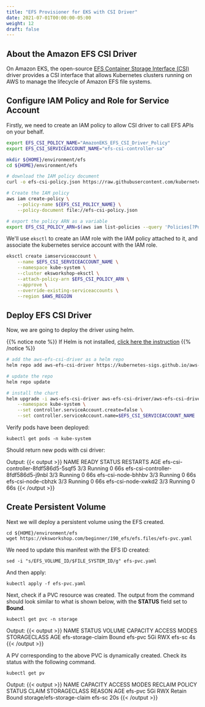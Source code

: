 ```yaml
---
title: "EFS Provisioner for EKS with CSI Driver"
date: 2021-07-01T00:00:00-05:00
weight: 12
draft: false
---
```


## About the Amazon EFS CSI Driver
On Amazon EKS, the open-source [EFS Container Storage Interface (CSI)](https://github.com/kubernetes-sigs/aws-efs-csi-driver) driver provides a CSI interface that allows Kubernetes clusters running on AWS to manage the lifecycle of Amazon EFS file systems.

## Configure IAM Policy and Role for Service Account
Firstly, we need to create an IAM policy to allow CSI driver to call EFS APIs on your behalf.
```sh
export EFS_CSI_POLICY_NAME="AmazonEKS_EFS_CSI_Driver_Policy"
export EFS_CSI_SERVICEACCOUNT_NAME="efs-csi-controller-sa"

mkdir ${HOME}/environment/efs
cd ${HOME}/environment/efs

# download the IAM policy document
curl -o efs-csi-policy.json https://raw.githubusercontent.com/kubernetes-sigs/aws-efs-csi-driver/v1.3.2/docs/iam-policy-example.json

# Create the IAM policy
aws iam create-policy \
    --policy-name ${EFS_CSI_POLICY_NAME} \
    --policy-document file://efs-csi-policy.json

# export the policy ARN as a variable
export EFS_CSI_POLICY_ARN=$(aws iam list-policies --query 'Policies[?PolicyName==`'$EFS_CSI_POLICY_NAME'`].Arn' --output text)
```

We'll use `eksctl` to create an IAM role with the IAM policy attached to it, and associate the kubernetes service account with the IAM role.
```sh
eksctl create iamserviceaccount \
    --name $EFS_CSI_SERVICEACCOUNT_NAME \
    --namespace kube-system \
    --cluster eksworkshop-eksctl \
    --attach-policy-arn $EFS_CSI_POLICY_ARN \
    --approve \
    --override-existing-serviceaccounts \
    --region $AWS_REGION
```

## Deploy EFS CSI Driver
Now, we are going to deploy the driver using helm.

{{% notice note %}}
If Helm is not installed, [click here the instruction](/beginner/060_helm/helm_intro/install/)
{{% /notice %}}

```sh
# add the aws-efs-csi-driver as a helm repo
helm repo add aws-efs-csi-driver https://kubernetes-sigs.github.io/aws-efs-csi-driver/

# update the repo
helm repo update

# install the chart
helm upgrade -i aws-efs-csi-driver aws-efs-csi-driver/aws-efs-csi-driver \
    --namespace kube-system \
    --set controller.serviceAccount.create=false \
    --set controller.serviceAccount.name=$EFS_CSI_SERVICEACCOUNT_NAME
```

Verify pods have been deployed:
```
kubectl get pods -n kube-system
```

Should return new pods with csi driver:

Output: 
{{< output >}}
NAME                              READY   STATUS    RESTARTS   AGE
efs-csi-controller-8fdf586d5-5sqf5   3/3     Running   0          66s
efs-csi-controller-8fdf586d5-j9nbl   3/3     Running   0          66s
efs-csi-node-bhhbv                   3/3     Running   0          66s
efs-csi-node-cbhzk                   3/3     Running   0          66s
efs-csi-node-xwkd2                   3/3     Running   0          66s
{{< /output >}}


## Create Persistent Volume
Next we will deploy a persistent volume using the EFS created. 
```
cd ${HOME}/environment/efs
wget https://eksworkshop.com/beginner/190_efs/efs.files/efs-pvc.yaml
```

We need to update this manifest with the EFS ID created:
```
sed -i "s/EFS_VOLUME_ID/$FILE_SYSTEM_ID/g" efs-pvc.yaml
```

And then apply:
```
kubectl apply -f efs-pvc.yaml
```

Next, check if a PVC resource was created. The output from the command should look similar to what is shown below, with the **STATUS** field set to **Bound**.
```
kubectl get pvc -n storage
```

Output: 
{{< output >}}
NAME                STATUS   VOLUME    CAPACITY   ACCESS MODES   STORAGECLASS   AGE
efs-storage-claim   Bound    efs-pvc   5Gi        RWX            efs-sc         4s
{{< /output >}}


A PV corresponding to the above PVC is dynamically created. Check its status with the following command.
```
kubectl get pv
```

Output: 
{{< output >}}
NAME      CAPACITY   ACCESS MODES   RECLAIM POLICY   STATUS   CLAIM                       STORAGECLASS   REASON   AGE
efs-pvc   5Gi        RWX            Retain           Bound    storage/efs-storage-claim   efs-sc                  20s
{{< /output >}}

